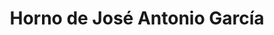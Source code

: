 ---
title: "Horno de José Antonio García"
url: /cazorla/horno-de-jose-antonio-garcia/
shop: Bäckerei
---